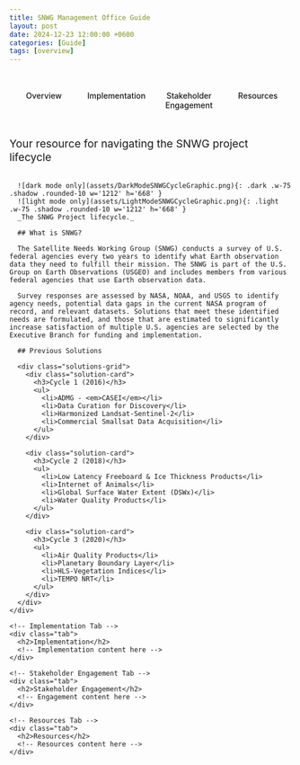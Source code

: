 ```yaml
---
title: SNWG Management Office Guide
layout: post
date: 2024-12-23 12:00:00 +0600
categories: [Guide]
tags: [overview]
---
```


<div class="tabs-wrapper">
  <input type="radio" name="tabs" id="tab1" checked="checked">
  <input type="radio" name="tabs" id="tab2">
  <input type="radio" name="tabs" id="tab3">
  <input type="radio" name="tabs" id="tab4">
  
  <div class="tabs-nav">
    <label for="tab1">Overview</label>
    <label for="tab2">Implementation</label>
    <label for="tab3">Stakeholder Engagement</label>
    <label for="tab4">Resources</label>
  </div>

  <div class="tabs-content">
    <!-- Overview Tab -->
    <div class="tab">
      <p class="text-center lead-text">Your resource for navigating the SNWG project lifecycle</p>

      ![dark mode only](assets/DarkModeSNWGCycleGraphic.png){: .dark .w-75 .shadow .rounded-10 w='1212' h='668' }
      ![light mode only](assets/LightModeSNWGCycleGraphic.png){: .light .w-75 .shadow .rounded-10 w='1212' h='668' }
      _The SNWG Project lifecycle._

      ## What is SNWG?

      The Satellite Needs Working Group (SNWG) conducts a survey of U.S. federal agencies every two years to identify what Earth observation data they need to fulfill their mission. The SNWG is part of the U.S. Group on Earth Observations (USGEO) and includes members from various federal agencies that use Earth observation data.

      Survey responses are assessed by NASA, NOAA, and USGS to identify agency needs, potential data gaps in the current NASA program of record, and relevant datasets. Solutions that meet these identified needs are formulated, and those that are estimated to significantly increase satisfaction of multiple U.S. agencies are selected by the Executive Branch for funding and implementation.

      ## Previous Solutions

      <div class="solutions-grid">
        <div class="solution-card">
          <h3>Cycle 1 (2016)</h3>
          <ul>
            <li>ADMG - <em>CASEI</em></li>
            <li>Data Curation for Discovery</li>
            <li>Harmonized Landsat-Sentinel-2</li>
            <li>Commercial Smallsat Data Acquisition</li>
          </ul>
        </div>

        <div class="solution-card">
          <h3>Cycle 2 (2018)</h3>
          <ul>
            <li>Low Latency Freeboard & Ice Thickness Products</li>
            <li>Internet of Animals</li>
            <li>Global Surface Water Extent (DSWx)</li>
            <li>Water Quality Products</li>
          </ul>
        </div>

        <div class="solution-card">
          <h3>Cycle 3 (2020)</h3>
          <ul>
            <li>Air Quality Products</li>
            <li>Planetary Boundary Layer</li>
            <li>HLS-Vegetation Indices</li>
            <li>TEMPO NRT</li>
          </ul>
        </div>
      </div>
    </div>

    <!-- Implementation Tab -->
    <div class="tab">
      <h2>Implementation</h2>
      <!-- Implementation content here -->
    </div>

    <!-- Stakeholder Engagement Tab -->
    <div class="tab">
      <h2>Stakeholder Engagement</h2>
      <!-- Engagement content here -->
    </div>

    <!-- Resources Tab -->
    <div class="tab">
      <h2>Resources</h2>
      <!-- Resources content here -->
    </div>
  </div>
</div>

<style>
.tabs-wrapper {
  margin: 2rem 0;
}

.tabs-wrapper input[type="radio"] {
  display: none;
}

.tabs-nav {
  display: flex;
  border-bottom: 2px solid var(--border-color);
  margin-bottom: 2rem;
}

.tabs-nav label {
  flex: 1;
  padding: 1rem;
  text-align: center;
  cursor: pointer;
  color: var(--text-color);
  font-weight: 500;
  transition: all 0.3s ease;
}

.tabs-nav label:hover {
  color: var(--link-color);
}

.tabs-content .tab {
  display: none;
}

/* Show content for selected tab */
#tab1:checked ~ .tabs-content div:nth-of-type(1),
#tab2:checked ~ .tabs-content div:nth-of-type(2),
#tab3:checked ~ .tabs-content div:nth-of-type(3),
#tab4:checked ~ .tabs-content div:nth-of-type(4) {
  display: block;
}

/* Style active tab label */
#tab1:checked ~ .tabs-nav label:nth-of-type(1),
#tab2:checked ~ .tabs-nav label:nth-of-type(2),
#tab3:checked ~ .tabs-nav label:nth-of-type(3),
#tab4:checked ~ .tabs-nav label:nth-of-type(4) {
  color: var(--link-color);
  border-bottom: 2px solid var(--link-color);
  margin-bottom: -2px;
}

.solutions-grid {
  display: grid;
  grid-template-columns: repeat(auto-fit, minmax(250px, 1fr));
  gap: 1.5rem;
  margin: 2rem 0;
}

.solution-card {
  background: var(--card-bg);
  padding: 1.5rem;
  border-radius: 8px;
  border: 1px solid var(--border-color);
}

.solution-card h3 {
  margin-top: 0;
  padding-bottom: 0.5rem;
  border-bottom: 2px solid var(--border-color);
}

.solution-card ul {
  list-style: none;
  padding-left: 0;
}

.solution-card li {
  margin: 0.8rem 0;
  padding-left: 1.2rem;
  position: relative;
}

.solution-card li:before {
  content: "•";
  position: absolute;
  left: 0;
  color: var(--link-color);
}

.lead-text {
  font-size: 1.2rem;
  margin-bottom: 2rem;
  color: var(--text-muted);
}
</style>
